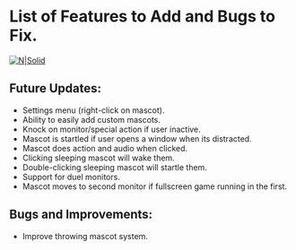 # List of Features to Add and Bugs to Fix.
[![N|Solid](https://i.imgur.com/58wQQGT.png)](https://twitter.com/Buldron)

## Future Updates:
* Settings menu (right-click on mascot).
* Ability to easily add custom mascots.
* Knock on monitor/special action if user inactive.
* Mascot is startled if user opens a window when its distracted.
* Mascot does action and audio when clicked.
* Clicking sleeping mascot will wake them.
* Double-clicking sleeping mascot will startle them.
* Support for duel monitors.
* Mascot moves to second monitor if fullscreen game running in the first.

## Bugs and Improvements:
* Improve throwing mascot system.